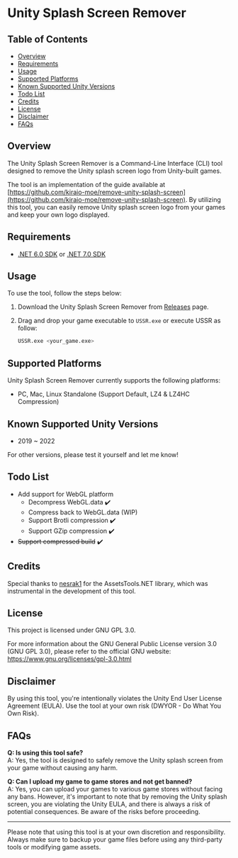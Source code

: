 # Unity Splash Screen Remover

## Table of Contents

- [Overview](#overview)
- [Requirements](#requirements)
- [Usage](#usage)
- [Supported Platforms](#supported-platforms)
- [Known Supported Unity Versions](#known-supported-unity-versions)
- [Todo List](#todo-list)
- [Credits](#credits)
- [License](#license)
- [Disclaimer](#disclaimer)
- [FAQs](#faqs)

## Overview

The Unity Splash Screen Remover is a Command-Line Interface (CLI) tool designed to remove the Unity splash screen logo from Unity-built games.

The tool is an implementation of the guide available at [https://github.com/kiraio-moe/remove-unity-splash-screen](https://github.com/kiraio-moe/remove-unity-splash-screen). By utilizing this tool, you can easily remove Unity splash screen logo from your games and keep your own logo displayed.

## Requirements

- [.NET 6.0 SDK](https://dotnet.microsoft.com/download/dotnet/6.0 ".NET 6.0 SDK") or [.NET 7.0 SDK](https://dotnet.microsoft.com/download/dotnet/7.0 ".NET 7.0 SDK")

## Usage

To use the tool, follow the steps below:

1. Download the Unity Splash Screen Remover from [Releases](https://github.com/kiraio-moe/USSR/releases) page.
2. Drag and drop your game executable to `USSR.exe` or execute USSR as follow:

    ```bash
    USSR.exe <your_game.exe>
    ```

## Supported Platforms

Unity Splash Screen Remover currently supports the following platforms:

- PC, Mac, Linux Standalone (Support Default, LZ4 & LZ4HC Compression)

## Known Supported Unity Versions

- 2019 ~ 2022

For other versions, please test it yourself and let me know!

## Todo List

- Add support for WebGL platform
  - Decompress WebGL.data ✔️
  - Compress back to WebGL.data (WIP)
  - Support Brotli compression ✔️
  - Support GZip compression ✔️
- ~~Support compressed build~~ ✔️

## Credits

Special thanks to [nesrak1](https://github.com/nesrak1) for the AssetsTools.NET library, which was instrumental in the development of this tool.

## License

This project is licensed under GNU GPL 3.0.

For more information about the GNU General Public License version 3.0 (GNU GPL 3.0), please refer to the official GNU website: <https://www.gnu.org/licenses/gpl-3.0.html>

## Disclaimer

By using this tool, you're intentionally violates the Unity End User License Agreement (EULA). Use the tool at your own risk (DWYOR - Do What You Own Risk).

## FAQs

**Q: Is using this tool safe?**  
A: Yes, the tool is designed to safely remove the Unity splash screen from your game without causing any harm.

**Q: Can I upload my game to game stores and not get banned?**  
A: Yes, you can upload your games to various game stores without facing any bans. However, it's important to note that by removing the Unity splash screen, you are violating the Unity EULA, and there is always a risk of potential consequences. Be aware of the risks before proceeding.

---

Please note that using this tool is at your own discretion and responsibility. Always make sure to backup your game files before using any third-party tools or modifying game assets.
